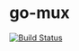 # go-mux

[![Build Status](https://app.travis-ci.com/pasci199601815/go-mux.svg?branch=main)](https://app.travis-ci.com/pasci199601815/go-mux)

